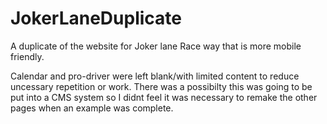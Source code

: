# JokerLaneDuplicate
A duplicate of the website for Joker lane Race way that is more mobile friendly.

Calendar and pro-driver were left blank/with limited content to reduce uncessary repetition or work.
There was a possibilty this was going to be put into a CMS system so I didnt feel it was necessary to
remake the other pages when an example was complete.
